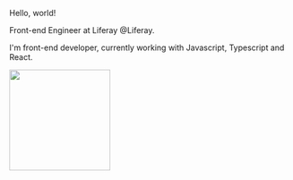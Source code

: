 Hello, world! 

Front-end Engineer at Liferay @Liferay.

I'm front-end developer, currently working with Javascript, Typescript and React. 

<div>
  <a href="https://github.com/joanagrego">
  <img height="180em" src="https://github-readme-stats.vercel.app/api?username=joanagrego&show_icons=true&theme=radical&include_all_commits=true&count_private=true"/>
 
</div>


